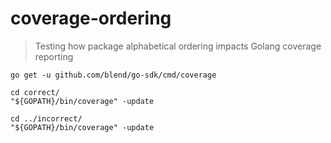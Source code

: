 # coverage-ordering

> Testing how package alphabetical ordering impacts Golang coverage reporting

```
go get -u github.com/blend/go-sdk/cmd/coverage

cd correct/
"${GOPATH}/bin/coverage" -update

cd ../incorrect/
"${GOPATH}/bin/coverage" -update
```
